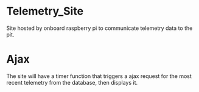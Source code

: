 # Telemetry_Site
Site hosted by onboard raspberry pi to communicate telemetry data to the pit.

# Ajax
The site will have a timer function that triggers a ajax request for the most recent telemetry from the database, then displays it.
